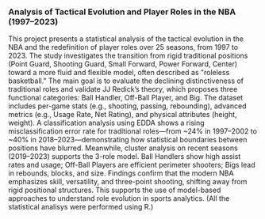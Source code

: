 ### Analysis of Tactical Evolution and Player Roles in the NBA (1997–2023)

This project presents a statistical analysis of the tactical evolution in the NBA and the redefinition of player roles over 25 seasons, from 1997 to 2023. The study investigates the transition from rigid traditional positions (Point Guard, Shooting Guard, Small Forward, Power Forward, Center) toward a more fluid and flexible model, often described as "roleless basketball."
The main goal is to evaluate the declining distinctiveness of traditional roles and validate JJ Redick’s theory, which proposes three functional categories: Ball Handler, Off-Ball Player, and Big. The dataset includes per-game stats (e.g., shooting, passing, rebounding), advanced metrics (e.g., Usage Rate, Net Rating), and physical attributes (height, weight).
A classification analysis using EDDA shows a rising misclassification error rate for traditional roles—from ~24% in 1997–2002 to ~40% in 2018–2023—demonstrating how statistical boundaries between positions have blurred. Meanwhile, cluster analysis on recent seasons (2019–2023) supports the 3-role model. Ball Handlers show high assist rates and usage; Off-Ball Players are efficient perimeter shooters; Bigs lead in rebounds, blocks, and size.
Findings confirm that the modern NBA emphasizes skill, versatility, and three-point shooting, shifting away from rigid positional structures. This supports the use of model-based approaches to understand role evolution in sports analytics.
(All the statistical analisys were performed using R.)
